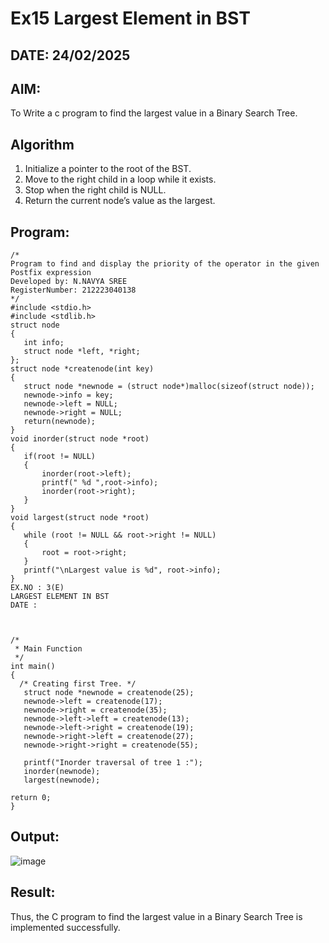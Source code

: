 # Ex15 Largest Element in BST
## DATE: 24/02/2025
## AIM:
To Write a c program to find the largest value in a Binary Search Tree.

## Algorithm
1. Initialize a pointer to the root of the BST. 
2. Move to the right child in a loop while it exists. 
3. Stop when the right child is NULL. 
4. Return the current node’s value as the largest.

## Program:
```
/*
Program to find and display the priority of the operator in the given Postfix expression
Developed by: N.NAVYA SREE
RegisterNumber: 212223040138 
*/
#include <stdio.h> 
#include <stdlib.h> 
struct node 
{ 
   int info; 
   struct node *left, *right; 
}; 
struct node *createnode(int key) 
{ 
   struct node *newnode = (struct node*)malloc(sizeof(struct node)); 
   newnode->info = key; 
   newnode->left = NULL; 
   newnode->right = NULL; 
   return(newnode); 
} 
void inorder(struct node *root) 
{ 
   if(root != NULL) 
   { 
       inorder(root->left); 
       printf(" %d ",root->info); 
       inorder(root->right); 
   } 
} 
void largest(struct node *root) 
{ 
   while (root != NULL && root->right != NULL) 
   { 
       root = root->right; 
   } 
   printf("\nLargest value is %d", root->info); 
} 
EX.NO : 3(E) 
LARGEST ELEMENT IN BST 
DATE : 
  
  
 
/* 
 * Main Function 
 */ 
int main() 
{ 
  /* Creating first Tree. */ 
   struct node *newnode = createnode(25); 
   newnode->left = createnode(17); 
   newnode->right = createnode(35); 
   newnode->left->left = createnode(13); 
   newnode->left->right = createnode(19); 
   newnode->right->left = createnode(27); 
   newnode->right->right = createnode(55); 
    
   printf("Inorder traversal of tree 1 :"); 
   inorder(newnode); 
   largest(newnode); 
    
return 0; 
}
```

## Output:

![image](https://github.com/user-attachments/assets/cce50287-ff96-4495-bcb5-0b47bbd5cb5e)


## Result:

Thus, the C program to find the largest value in a Binary Search Tree is implemented successfully.
